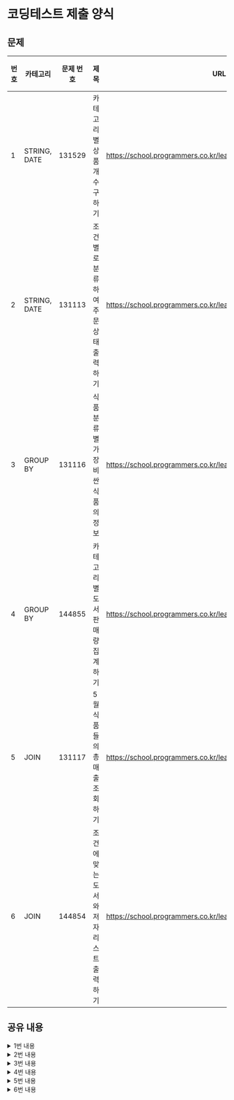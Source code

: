 # 코딩테스트 제출 양식

## 문제

|번호|카테고리|문제 번호|제목|URL|난이도|
|---|---|---|---|---|---|
|1|STRING, DATE|131529|카테고리 별 상품 개수 구하기|https://school.programmers.co.kr/learn/courses/30/lessons/131529|Lv. 2|
|2|STRING, DATE|131113|조건별로 분류하여 주문상태 출력하기|https://school.programmers.co.kr/learn/courses/30/lessons/131113|Lv. 3|
|3|GROUP BY|131116|식품분류별 가장 비싼 식품의 정보|https://school.programmers.co.kr/learn/courses/30/lessons/131116|Lv. 4|
|4|GROUP BY|144855|카테고리 별 도서 판매량 집계하기|https://school.programmers.co.kr/learn/courses/30/lessons/144855|Lv. 3|
|5|JOIN|131117|5월 식품들의 총매출 조회하기|https://school.programmers.co.kr/learn/courses/30/lessons/131117|Lv. 4|
|6|JOIN|144854|조건에 맞는 도서와 저자 리스트 출력하기|https://school.programmers.co.kr/learn/courses/30/lessons/144854|Lv. 2|


## 공유 내용
  
<details>
<summary>1번 내용</summary>
<div markdown="1">

  ```sql
  #코드 공유
  ## 주석 필수
  SELECT LEFT(PRODUCT_CODE, 2) AS CATEGORY, COUNT(*)
  FROM PRODUCT
  GROUP BY CATEGORY
  ```
  LEFT(컬럼, n) : 컬럼의 값에서 왼쪽에서 n만큼만 반환
* 관련 내용 링크(블로그 등)

  *

</div>
</details>


<details>
<summary>2번 내용</summary>
<div markdown="1">

  ```sql
  #코드 공유
  ## 주석 필수
  SELECT ORDER_ID, PRODUCT_ID, DATE_FORMAT(OUT_DATE, '%Y-%m-%d') AS OUT_DATE,
  CASE WHEN OUT_DATE <= '2022-05-01' THEN '출고완료' 
    WHEN OUT_DATE > '2022-05-01' THEN '출고대기'
    ELSE '출고미정'
  END AS '출고여부'
  FROM FOOD_ORDER
  ORDER BY ORDER_ID ASC

  ```
  CASE WHEN 다 쓴 뒤 END 까먹지 말기!
* 관련 내용 링크(블로그 등)

  *

</div>
</details>

<details>
<summary>3번 내용</summary>
<div markdown="1">

  ```sql
  #코드 공유
  ## 주석 필수
  SELECT CATEGORY, PRICE AS MAX_PRICE, PRODUCT_NAME
  FROM FOOD_PRODUCT
  WHERE CATEGORY IN ('과자', '국', '김치', '식용유') AND PRICE IN (SELECT MAX(PRICE) FROM FOOD_PRODUCT GROUP BY CATEGORY)
  ORDER BY PRICE DESC

  ```
  WHERE절에서 두 가지 조건 어떻게 이어졌는지 기억하기!
  서브쿼리 확인 
  
* 관련 내용 링크(블로그 등)

  *

</div>
</details>


<details>
<summary>4번 내용</summary>
<div markdown="1">

  ```sql
  #코드 공유
  ## 주석 필수
  SELECT CATEGORY, SUM(BOOK_SALES.SALES) AS TOTAL_SALES
  FROM BOOK LEFT JOIN BOOK_SALES ON BOOK.BOOK_ID = BOOK_SALES.BOOK_ID
  WHERE BOOK_SALES.SALES_DATE LIKE '2022-01%'
  GROUP BY CATEGORY
  ORDER BY CATEGORY ASC

  ```
  2022년 1월 판매량 구할 때 사용할 수 있는 코드:  
  DATE LIKE '2022-01%'  
  DATE_FORMAT(DATE, '%Y-%m') = '2022-01'
* 관련 내용 링크(블로그 등)

  *

</div>
</details>


<details>
<summary>5번 내용</summary>
<div markdown="1">

  ```sql
  #코드 공유
  ## 주석 필수
  SELECT PD.PRODUCT_ID, PD.PRODUCT_NAME, SUM(OD.AMOUNT)*PD.PRICE AS TOTAL_SALES
  FROM FOOD_PRODUCT AS PD JOIN FOOD_ORDER AS OD ON PD.PRODUCT_ID = OD.PRODUCT_ID
  WHERE OD.PRODUCE_DATE LIKE '2022-05%'
  GROUP BY PD.PRODUCT_ID
  ORDER BY TOTAL_SALES DESC, PD.PRODUCT_ID ASC

  ```
  총 매출 구할 때는 단순히 AMOUNT*PRICE가 아니라 SUM(AMOUNT)*PRICE 인 거 기억하기!
* 관련 내용 링크(블로그 등)

  *

</div>
</details>


<details>
<summary>6번 내용</summary>
<div markdown="1">

  ```sql
  #코드 공유
  ## 주석 필수
  SELECT B.BOOK_ID, A.AUTHOR_NAME, DATE_FORMAT(B.PUBLISHED_DATE, '%Y-%m-%d') AS PUBLISHED_DATE
  FROM BOOK AS B JOIN AUTHOR AS A ON B.AUTHOR_ID = A.AUTHOR_ID
  WHERE B.CATEGORY = '경제'
  ORDER BY B.PUBLISHED_DATE ASC

  ```
* 관련 내용 링크(블로그 등)

  *

</div>
</details>
